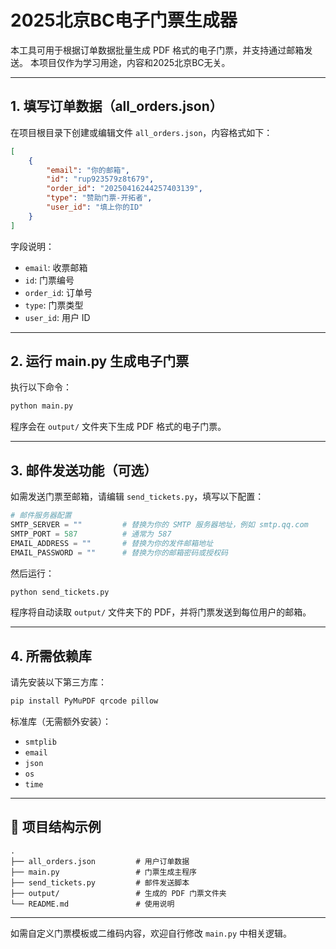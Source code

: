 # 2025北京BC电子门票生成器

本工具可用于根据订单数据批量生成 PDF 格式的电子门票，并支持通过邮箱发送。
本项目仅作为学习用途，内容和2025北京BC无关。

---

## 1. 填写订单数据（all_orders.json）

在项目根目录下创建或编辑文件 `all_orders.json`，内容格式如下：

```json
[
    {
        "email": "你的邮箱",
        "id": "rup923579z8t679",
        "order_id": "20250416244257403139",
        "type": "赞助门票-开拓者",
        "user_id": "填上你的ID"
    }
]
```

字段说明：

- `email`: 收票邮箱
- `id`: 门票编号
- `order_id`: 订单号
- `type`: 门票类型
- `user_id`: 用户 ID

---

## 2. 运行 main.py 生成电子门票

执行以下命令：

```bash
python main.py
```

程序会在 `output/` 文件夹下生成 PDF 格式的电子门票。

---

## 3. 邮件发送功能（可选）

如需发送门票至邮箱，请编辑 `send_tickets.py`，填写以下配置：

```python
# 邮件服务器配置
SMTP_SERVER = ""         # 替换为你的 SMTP 服务器地址，例如 smtp.qq.com
SMTP_PORT = 587          # 通常为 587
EMAIL_ADDRESS = ""       # 替换为你的发件邮箱地址
EMAIL_PASSWORD = ""      # 替换为你的邮箱密码或授权码
```

然后运行：

```bash
python send_tickets.py
```

程序将自动读取 `output/` 文件夹下的 PDF，并将门票发送到每位用户的邮箱。

---

## 4. 所需依赖库

请先安装以下第三方库：

```bash
pip install PyMuPDF qrcode pillow
```

标准库（无需额外安装）：

- `smtplib`
- `email`
- `json`
- `os`
- `time`

---

## 📁 项目结构示例

```
.
├── all_orders.json         # 用户订单数据
├── main.py                 # 门票生成主程序
├── send_tickets.py         # 邮件发送脚本
├── output/                 # 生成的 PDF 门票文件夹
└── README.md               # 使用说明
```

---

如需自定义门票模板或二维码内容，欢迎自行修改 `main.py` 中相关逻辑。
